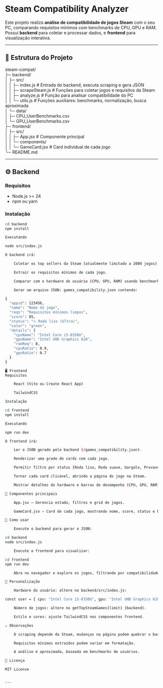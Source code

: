 # Steam Compatibility Analyzer

Este projeto realiza **análise de compatibilidade de jogos Steam** com o seu PC, comparando requisitos mínimos com benchmarks de CPU, GPU e RAM. Possui **backend** para coletar e processar dados, e **frontend** para visualização interativa.

---

## 📁 Estrutura do Projeto

steam-compat/
<br/>
├─ backend/
<br/>
│ ├─ src/
<br/>
│ │ ├─ index.js # Entrada do backend, executa scraping e gera JSON
<br/>
│ │ ├─ scrapeSteam.js # Funções para coletar jogos e requisitos da Steam
<br/>
│ │ ├─ analyze.js # Função para analisar compatibilidade do PC
<br/>
│ │ └─ utils.js # Funções auxiliares: benchmarks, normalização, busca aproximada
<br/>
│ └─ data/
<br/>
│ ├─ CPU_UserBenchmarks.csv
<br/>
│ └─ GPU_UserBenchmarks.csv
<br/>
├─ frontend/
<br/>
│ ├─ src/
<br/>
│ │ ├─ App.jsx # Componente principal
<br/>
│ │ └─ components/
<br/>
│ │ └─ GameCard.jsx # Card individual de cada jogo
<br/>
└─ README.md


---

## ⚙️ Backend

### Requisitos

- Node.js >= 24
- npm ou yarn

### Instalação

```bash
cd backend
npm install

Executando

node src/index.js

O backend irá:

    Coletar os top sellers da Steam (atualmente limitado a 2000 jogos).

    Extrair os requisitos mínimos de cada jogo.

    Comparar com o hardware do usuário (CPU, GPU, RAM) usando benchmarks.

    Gerar um arquivo JSON: games_compatibility.json contendo:

{
  "appid": 123456,
  "name": "Nome do jogo",
  "reqs": "Requisitos mínimos limpos",
  "score": 85,
  "status": "🔥 Roda liso (Ultra)",
  "color": "green",
  "details": {
    "cpuName": "Intel Core i5-8350U",
    "gpuName": "Intel UHD Graphics 620",
    "ramReq": 8,
    "cpuRatio": 0.9,
    "gpuRatio": 0.7
  }
}

🖥️ Frontend
Requisitos

    React (Vite ou Create React App)

    TailwindCSS

Instalação

cd frontend
npm install

Executando

npm run dev

O frontend irá:

    Ler o JSON gerado pelo backend (/games_compatibility.json).

    Renderizar uma grade de cards com cada jogo.

    Permitir filtro por status (Roda liso, Roda suave, Gargalo, Provavelmente não roda).

    Tornar cada card clicável, abrindo a página do jogo na Steam.

    Mostrar detalhes do hardware e barras de desempenho (CPU, GPU, RAM).

🎨 Componentes principais

    App.jsx – Gerencia estado, filtros e grid de jogos.

    GameCard.jsx – Card de cada jogo, mostrando nome, score, status e barras de desempenho.

🚀 Como usar

    Execute o backend para gerar o JSON:

cd backend
node src/index.js

    Execute o frontend para visualizar:

cd frontend
npm run dev

    Abra no navegador e explore os jogos, filtrando por compatibilidade.

🔧 Personalização

    Hardware do usuário: altere no backend/src/index.js:

const user = { cpu: "Intel Core i5-8350U", gpu: "Intel UHD Graphics 620", ram: 8 };

    Número de jogos: altere no getTopSteamGames(limit) (backend).

    Estilo e cores: ajuste TailwindCSS nos componentes frontend.

⚠️ Observações

    O scraping depende da Steam, mudanças na página podem quebrar o backend.

    Requisitos mínimos extraídos podem variar em formatação.

    A análise é aproximada, baseada em benchmarks de usuários.

📄 Licença

MIT License


---